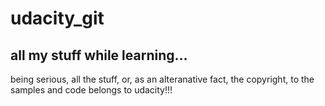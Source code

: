 # udacity_git
## all my stuff while learning...
being serious, all the stuff, or, as an alteranative fact, the copyright, to the samples and code belongs to udacity!!!
